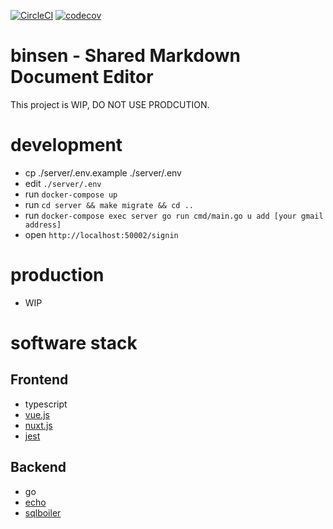 [![CircleCI](https://circleci.com/gh/nazo/binsen/tree/master.svg?style=svg)](https://circleci.com/gh/nazo/binsen/tree/master)
[![codecov](https://codecov.io/gh/nazo/binsen/branch/master/graph/badge.svg)](https://codecov.io/gh/nazo/binsen)

# binsen - Shared Markdown Document Editor

This project is WIP, DO NOT USE PRODCUTION.

# development

- cp ./server/.env.example ./server/.env
- edit `./server/.env`
- run `docker-compose up`
- run `cd server && make migrate && cd ..`
- run `docker-compose exec server go run cmd/main.go u add [your gmail address]`
- open `http://localhost:50002/signin`

# production

- WIP

# software stack

## Frontend

- typescript
- [vue.js](https://github.com/vuejs/vue)
- [nuxt.js](https://github.com/nuxt/nuxt.js)
- [jest](https://github.com/facebook/jest)

## Backend

- go
- [echo](https://github.com/labstack/echo)
- [sqlboiler](https://github.com/volatiletech/sqlboiler)
